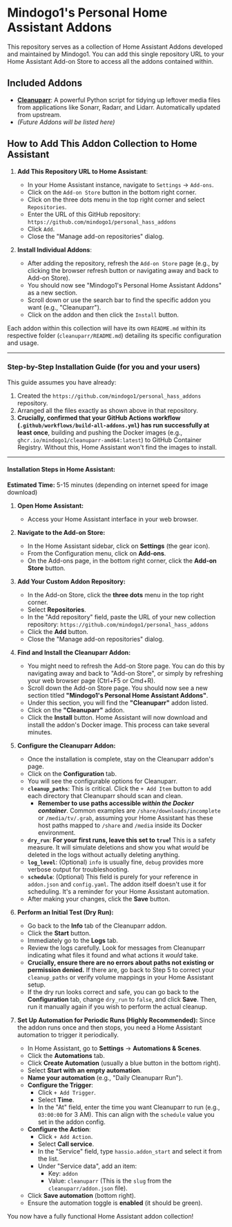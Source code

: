 # Mindogo1's Personal Home Assistant Addons

This repository serves as a collection of Home Assistant Addons developed and maintained by Mindogo1. You can add this single repository URL to your Home Assistant Add-on Store to access all the addons contained within.

## Included Addons
* **[Cleanuparr](https://github.com/mindogo1/personal_hass_addons/tree/main/cleanuparr)**: A powerful Python script for tidying up leftover media files from applications like Sonarr, Radarr, and Lidarr. Automatically updated from upstream.
* *(Future Addons will be listed here)*

## How to Add This Addon Collection to Home Assistant

1.  **Add This Repository URL to Home Assistant**:
    * In your Home Assistant instance, navigate to `Settings` -> `Add-ons`.
    * Click on the `Add-on Store` button in the bottom right corner.
    * Click on the three dots menu in the top right corner and select `Repositories`.
    * Enter the URL of this GitHub repository:
        `https://github.com/mindogo1/personal_hass_addons`
    * Click `Add`.
    * Close the "Manage add-on repositories" dialog.

2.  **Install Individual Addons**:
    * After adding the repository, refresh the `Add-on Store` page (e.g., by clicking the browser refresh button or navigating away and back to Add-on Store).
    * You should now see "Mindogo1's Personal Home Assistant Addons" as a new section.
    * Scroll down or use the search bar to find the specific addon you want (e.g., "Cleanuparr").
    * Click on the addon and then click the `Install` button.

Each addon within this collection will have its own `README.md` within its respective folder (`cleanuparr/README.md`) detailing its specific configuration and usage.

---

### Step-by-Step Installation Guide (for you and your users)

This guide assumes you have already:
1.  Created the `https://github.com/mindogo1/personal_hass_addons` repository.
2.  Arranged all the files exactly as shown above in that repository.
3.  **Crucially, confirmed that your GitHub Actions workflow (`.github/workflows/build-all-addons.yml`) has run successfully at least once**, building and pushing the Docker images (e.g., `ghcr.io/mindogo1/cleanuparr-amd64:latest`) to GitHub Container Registry. Without this, Home Assistant won't find the images to install.

---

#### Installation Steps in Home Assistant:

**Estimated Time:** 5-15 minutes (depending on internet speed for image download)

1.  **Open Home Assistant:**
    * Access your Home Assistant interface in your web browser.

2.  **Navigate to the Add-on Store:**
    * In the Home Assistant sidebar, click on **Settings** (the gear icon).
    * From the Configuration menu, click on **Add-ons**.
    * On the Add-ons page, in the bottom right corner, click the **Add-on Store** button.

3.  **Add Your Custom Addon Repository:**
    * In the Add-on Store, click the **three dots** menu in the top right corner.
    * Select **Repositories**.
    * In the "Add repository" field, paste the URL of your new collection repository:
        `https://github.com/mindogo1/personal_hass_addons`
    * Click the **Add** button.
    * Close the "Manage add-on repositories" dialog.

4.  **Find and Install the Cleanuparr Addon:**
    * You might need to refresh the Add-on Store page. You can do this by navigating away and back to "Add-on Store", or simply by refreshing your web browser page (Ctrl+F5 or Cmd+R).
    * Scroll down the Add-on Store page. You should now see a new section titled **"Mindogo1's Personal Home Assistant Addons"**.
    * Under this section, you will find the **"Cleanuparr"** addon listed.
    * Click on the **"Cleanuparr"** addon.
    * Click the **Install** button. Home Assistant will now download and install the addon's Docker image. This process can take several minutes.

5.  **Configure the Cleanuparr Addon:**
    * Once the installation is complete, stay on the Cleanuparr addon's page.
    * Click on the **Configuration** tab.
    * You will see the configurable options for Cleanuparr.
    * **`cleanup_paths`**: This is critical. Click the `+ Add Item` button to add each directory that Cleanuparr should scan and clean.
        * **Remember to use paths accessible *within the Docker container***. Common examples are `/share/downloads/incomplete` or `/media/tv/.grab`, assuming your Home Assistant has these host paths mapped to `/share` and `/media` inside its Docker environment.
    * **`dry_run`**: **For your first runs, leave this set to `true`!** This is a safety measure. It will simulate deletions and show you what *would* be deleted in the logs without actually deleting anything.
    * **`log_level`**: (Optional) `info` is usually fine, `debug` provides more verbose output for troubleshooting.
    * **`schedule`**: (Optional) This field is purely for your reference in `addon.json` and `config.yaml`. The addon itself doesn't use it for scheduling. It's a reminder for your Home Assistant automation.
    * After making your changes, click the **Save** button.

6.  **Perform an Initial Test (Dry Run):**
    * Go back to the **Info** tab of the Cleanuparr addon.
    * Click the **Start** button.
    * Immediately go to the **Logs** tab.
    * Review the logs carefully. Look for messages from Cleanuparr indicating what files it found and what actions it *would* take.
    * **Crucially, ensure there are no errors about paths not existing or permission denied.** If there are, go back to Step 5 to correct your `cleanup_paths` or verify volume mappings in your Home Assistant setup.
    * If the dry run looks correct and safe, you can go back to the **Configuration** tab, change `dry_run` to `false`, and click **Save**. Then, run it manually again if you wish to perform the actual cleanup.

7.  **Set Up Automation for Periodic Runs (Highly Recommended):**
    Since the addon runs once and then stops, you need a Home Assistant automation to trigger it periodically.
    * In Home Assistant, go to **Settings** -> **Automations & Scenes**.
    * Click the **Automations** tab.
    * Click **Create Automation** (usually a blue button in the bottom right).
    * Select **Start with an empty automation**.
    * **Name your automation** (e.g., "Daily Cleanuparr Run").
    * **Configure the Trigger**:
        * Click `+ Add Trigger`.
        * Select **Time**.
        * In the "At" field, enter the time you want Cleanuparr to run (e.g., `03:00:00` for 3 AM). This can align with the `schedule` value you set in the addon config.
    * **Configure the Action**:
        * Click `+ Add Action`.
        * Select **Call service**.
        * In the "Service" field, type `hassio.addon_start` and select it from the list.
        * Under "Service data", add an item:
            * Key: `addon`
            * Value: `cleanuparr` (This is the `slug` from the `cleanuparr/addon.json` file).
    * Click **Save automation** (bottom right).
    * Ensure the automation toggle is **enabled** (it should be green).

You now have a fully functional Home Assistant addon collection!
